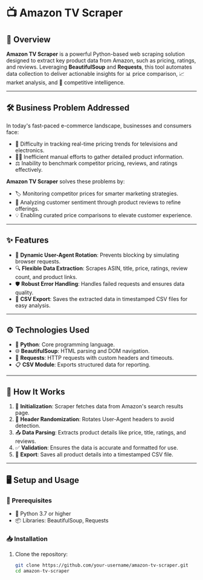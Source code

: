 # 📺 Amazon TV Scraper  

## 🌟 Overview  
**Amazon TV Scraper** is a powerful Python-based web scraping solution designed to extract key product data from Amazon, such as pricing, ratings, and reviews. Leveraging **BeautifulSoup** and **Requests**, this tool automates data collection to deliver actionable insights for 📊 price comparison, 📈 market analysis, and 🛒 competitive intelligence.  

---

## 🛠️ Business Problem Addressed  
In today's fast-paced e-commerce landscape, businesses and consumers face:  
- 🚫 Difficulty in tracking real-time pricing trends for televisions and electronics.  
- 🕵️‍♂️ Inefficient manual efforts to gather detailed product information.  
- ⚖️ Inability to benchmark competitor pricing, reviews, and ratings effectively.  

**Amazon TV Scraper** solves these problems by:  
- 🏷️ Monitoring competitor prices for smarter marketing strategies.  
- 📖 Analyzing customer sentiment through product reviews to refine offerings.  
- 💡 Enabling curated price comparisons to elevate customer experience.  

---

## ✨ Features  
- 🔄 **Dynamic User-Agent Rotation**: Prevents blocking by simulating browser requests.  
- 🔍 **Flexible Data Extraction**: Scrapes ASIN, title, price, ratings, review count, and product links.  
- 🛡️ **Robust Error Handling**: Handles failed requests and ensures data quality.  
- 📂 **CSV Export**: Saves the extracted data in timestamped CSV files for easy analysis.  

---

## ⚙️ Technologies Used  
- 🐍 **Python**: Core programming language.  
- 🌐 **BeautifulSoup**: HTML parsing and DOM navigation.  
- 📡 **Requests**: HTTP requests with custom headers and timeouts.  
- 📋 **CSV Module**: Exports structured data for reporting.  

---

## 🚀 How It Works  
1. 🏁 **Initialization**: Scraper fetches data from Amazon's search results page.  
2. 🔄 **Header Randomization**: Rotates User-Agent headers to avoid detection.  
3. 📤 **Data Parsing**: Extracts product details like price, title, ratings, and reviews.  
4. ✅ **Validation**: Ensures the data is accurate and formatted for use.  
5. 💾 **Export**: Saves all product details into a timestamped CSV file.  

---

## 🖥️ Setup and Usage  

### 🛑 Prerequisites  
- 🐍 Python 3.7 or higher  
- 📦 Libraries: BeautifulSoup, Requests  

### 📥 Installation  
1. Clone the repository:  
   ```bash
   git clone https://github.com/your-username/amazon-tv-scraper.git
   cd amazon-tv-scraper
